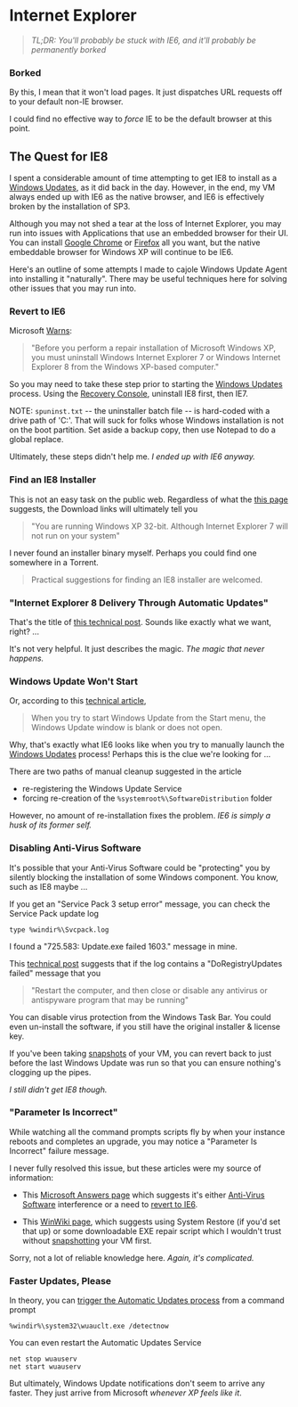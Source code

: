 # Internet Explorer

> *TL;DR: You'll probably be stuck with IE6, and it'll probably be permanently borked*


### Borked

By this, I mean that it won't load pages.
It just dispatches URL requests off to your default non-IE browser.

I could find no effective way to *force* IE to be the default browser at this point.


## The Quest for IE8

I spent a considerable amount of time attempting to get IE8 to install
as a [Windows Updates](Techniques.md#windows-updates), as it did back in the day.
However, in the end, my VM always ended up with IE6 as the native browser,
and IE6 is effectively broken by the installation of SP3.

Although you may not shed a tear at the loss of Internet Explorer,
you may run into issues with Applications that use an embedded browser for their UI.
You can install [Google Chrome](http://google.com/chrome/) or [Firefox](http://getfirefox.com/) all you want,
but the native embeddable browser for Windows XP will continue to be IE6.

Here's an outline of some attempts I made to cajole Windows Update Agent into installing it "naturally".
There may be useful techniques here for solving other issues that you may run into.


### Revert to IE6

Microsoft [Warns](http://support.microsoft.com/en-us/kb/917964):

> "Before you perform a repair installation of Microsoft Windows XP,
> you must uninstall Windows Internet Explorer 7 or Windows Internet Explorer 8 from the Windows XP-based computer."

So you may need to take these step prior to starting the [Windows Updates](Techniques.md#windows-updates) process.
Using the [Recovery Console](Techniques.md#xp-recovery-console), uninstall IE8 first, then IE7.

NOTE:  `spuninst.txt` -- the uninstaller batch file -- is hard-coded with a drive path of 'C:\'.
That will suck for folks whose Windows installation is not on the boot partition.
Set aside a backup copy, then use Notepad to do a global replace.

<!--
If you get "Access is Denied", `DEL` the files from within XP (vs. the Recovery Console).
Perform whatever `COPY` operations you can from within Recovery Console.
The rest do from within XP, using the `/Y` flag (eg. "Yes, overwrite").
Once you get "No matching files were found", they're gone!
-->

Ultimately, these steps didn't help me.
*I ended up with IE6 anyway.*


### Find an IE8 Installer

This is not an easy task on the public web.
Regardless of what the [this page](http://support.microsoft.com/en-us/kb/318378) suggests,
the Download links will ultimately tell you

> "You are running Windows XP 32-bit. Although Internet Explorer 7 will not run on your system"

I never found an installer binary myself.
Perhaps you could find one somewhere in a Torrent.

> Practical suggestions for finding an IE8 installer are welcomed.


### "Internet Explorer 8 Delivery Through Automatic Updates"

That's the title of [this technical post](https://technet.microsoft.com/en-us/ie/dd365125.aspx).
Sounds like exactly what we want, right? ...

It's not very helpful.
It just describes the magic.
*The magic that never happens.*


### Windows Update Won't Start

Or, according to this [technical article](https://support.microsoft.com/en-us/kb/2497281),

> When you try to start Windows Update from the Start menu,
> the Windows Update window is blank or does not open.

Why, that's exactly what IE6 looks like when you try to manually launch the [Windows Updates](Techniques.md#windows-updates) process!
Perhaps this is the clue we're looking for ...

There are two paths of manual cleanup suggested in the article

- re-registering the Windows Update Service
- forcing re-creation of the `%systemroot%\SoftwareDistribution` folder

However, no amount of re-installation fixes the problem.
*IE6 is simply a husk of its former self.*


### Disabling Anti-Virus Software

It's possible that your Anti-Virus Software could be "protecting" you by silently blocking the installation of some Windows component.
You know, such as IE8 maybe ...

If you get an "Service Pack 3 setup error" message, you can check the Service Pack update log

```
type %windir%\Svcpack.log
```

I found a "725.583: Update.exe failed 1603." message in mine.

This [technical post](https://support.microsoft.com/en-us/kb/949377) suggests that if the log contains
a "DoRegistryUpdates failed" message that you

> "Restart the computer,
> and then close or disable any antivirus or antispyware program that may be running"

You can disable virus protection from the Windows Task Bar.
You could even un-install the software, if you still have the original installer & license key.

If you've been taking [snapshots](Techniques.md#snapshot-your-vm) of your VM,
you can revert back to just before the last Windows Update was run
so that you can ensure nothing's clogging up the pipes.

*I still didn't get IE8 though.*


### "Parameter Is Incorrect"

While watching all the command prompts scripts fly by when your instance reboots and completes an upgrade,
you may notice a "Parameter Is Incorrect" failure message.

I never fully resolved this issue, but these articles were my source of information:

- This [Microsoft Answers page](https://answers.microsoft.com/en-us/windows/forum/windows_xp-windows_update/error-parameter-is-incorrect-after-installinf/e2cf8584-f48b-41a1-95e0-edc08f8a5c24)
  which suggests it's either [Anti-Virus Software](Internet-Explorer.md#disabling-anti-virus-software) interference or
  a need to [revert to IE6](Internet-Explorer.md#revert-to-ie6).

- This [WinWiki page](http://winwiki.org/xp-service-pack-3-parameter-is-incorrect/),
  which suggests using System Restore (if you'd set that up)
  or some downloadable EXE repair script which I wouldn't trust without [snapshotting](Techniques.md#snapshot-your-vm) your VM first.

Sorry, not a lot of reliable knowledge here.
*Again, it's complicated.*


### Faster Updates, Please

In theory, you can [trigger the Automatic Updates process](http://superuser.com/questions/351937/how-do-i-force-windows-to-check-for-updates)
from a command prompt

```
%windir%\system32\wuauclt.exe /detectnow
```

You can even restart the Automatic Updates Service

```
net stop wuauserv
net start wuauserv
```

But ultimately, Windows Update notifications don't seem to arrive any faster.
They just arrive from Microsoft *whenever XP feels like it*.
